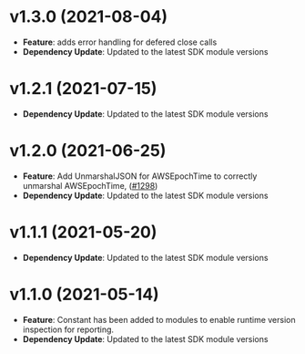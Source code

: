 # v1.3.0 (2021-08-04)

* **Feature**: adds error handling for defered close calls
* **Dependency Update**: Updated to the latest SDK module versions

# v1.2.1 (2021-07-15)

* **Dependency Update**: Updated to the latest SDK module versions

# v1.2.0 (2021-06-25)

* **Feature**: Add UnmarshalJSON for AWSEpochTime to correctly unmarshal AWSEpochTime, ([#1298](https://github.com/aws/aws-sdk-go-v2/pull/1298))
* **Dependency Update**: Updated to the latest SDK module versions

# v1.1.1 (2021-05-20)

* **Dependency Update**: Updated to the latest SDK module versions

# v1.1.0 (2021-05-14)

* **Feature**: Constant has been added to modules to enable runtime version inspection for reporting.
* **Dependency Update**: Updated to the latest SDK module versions

